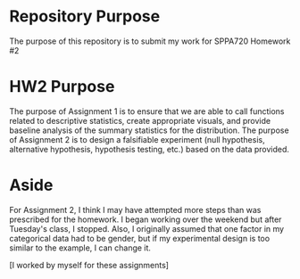 # Repository Purpose
The purpose of this repository is to submit my work for SPPA720 Homework #2 
# HW2 Purpose
The purpose of Assignment 1 is to ensure that we are able to call functions related to descriptive statistics, create appropriate visuals, and provide baseline analysis of the summary statistics for the distribution.
The purpose of Assignment 2 is to design a falsifiable experiment (null hypothesis, alternative hypothesis, hypothesis testing, etc.) based on the data provided.
# Aside
For Assignment 2, I think I may have attempted more steps than was prescribed for the homework. I began working over the weekend but after Tuesday's class, I stopped. Also, I originally assumed that one factor in my categorical data had to be gender, but if my experimental design is too similar to the example, I can change it.

[I worked by myself for these assignments]
